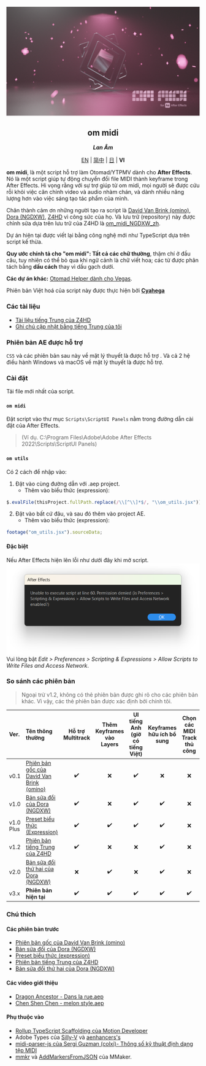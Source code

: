 <div lang="vi-VN">

[![Cover](cover.png)](#om_midi)
<div align="center">
	<h2 id="om_midi">om midi</h2>
	<p><b><i>Lan Âm</i></b></p>

[EN](README.md) | [简中](README_zh-CN.md) | [日](README_ja-JP.md) | **VI**
</div>

**om midi**, là một script hỗ trợ làm Otomad/YTPMV dành cho **After Effects**. Nó là một script giúp tự động chuyển đổi file MIDI thành keyframe trong After Effects. Hi vọng rằng với sự trợ giúp từ om midi, mọi người sẽ được cứu rỗi khỏi việc căn chỉnh video và audio nhàm chán, và dành nhiều năng lượng hơn vào việc sáng tạo tác phẩm của mình.

Chân thành cảm ơn những người tạo ra script là [David Van Brink (omino)](https://omino.com/), [Dora (NGDXW)](https://space.bilibili.com/40208180), [Z4HD](https://github.com/Z4HD) vì công sức của họ. Và lưu trữ (repository) này được chỉnh sửa dựa trên lưu trữ của Z4HD là [om_midi_NGDXW_zh](https://github.com/Z4HD/om_midi_NGDXW_zh).

Dự án hiện tại được viết lại bằng công nghệ mới như TypeScript dựa trên script kế thừa.

**Quy ước chính tả cho "om midi": Tất cả các chữ thường**, thậm chí ở đầu câu, tuy nhiên có thể bỏ qua khi ngữ cảnh là chữ viết hoa; các từ được phân tách bằng **dấu cách** thay vì dấu gạch dưới.

**Các dự án khác:** [Otomad Helper dành cho Vegas](https://github.com/otomad/OtomadHelper/blob/winform/README_vi-VN.md).

Phiên bản Việt hoá của script này được thực hiện bởi [**Cyahega**](https://github.com/cyahega)

### Các tài liệu
* [Tài liệu tiếng Trung của Z4HD](https://om.z4hd.cf/)
* [Ghi chú cập nhật bằng tiếng Trung của tôi](https://www.bilibili.com/read/cv18532219)

### Phiên bản AE được hỗ trợ 
`CS5` và các phiên bản sau này về mặt lý thuyết là được hỗ trợ . Và cả 2 hệ điều hành Windows và macOS về mặt lý thuyết là được hỗ trợ.

### Cài đặt
Tải file mới nhất của script.

#### `om midi`
Đặt script vào thư mục `Scripts\ScriptUI Panels` nằm trong đường dẫn cài đặt của After Effects.
> (Ví dụ. C:\Program Files\Adobe\Adobe After Effects 2022\Scripts\ScriptUI Panels)
#### `om utils`
Có 2 cách để nhập vào:
1. Đặt vào cùng đường dẫn với .aep project.
	* Thêm vào biểu thức (expression):
```javascript
$.evalFile(thisProject.fullPath.replace(/\\[^\\]*$/, "\\om_utils.jsx"));
```
2. Đặt vào bất cứ đâu, và sau đó thêm vào project AE.
	* Thêm vào biểu thức (expression):
```javascript
footage("om_utils.jsx").sourceData;
```

#### Đặc biệt 
Nếu After Effects hiện lên lỗi như dưới đây khi mở script.  
![After Effects No Access Files](./covers/After_Effects_No_Access_Files.png)  
Vui lòng bật *Edit > Preferences > Scripting & Expressions > Allow Scripts to Write Files and Access Network*.

### So sánh các phiên bản
> Ngoại trừ v1.2, không có thẻ phiên bản được ghi rõ cho các phiên bản khác. Vì vậy, các thẻ phiên bản được xác định bởi chính tôi.

Ver. | Tên thông thường | Hỗ trợ Multitrack | Thêm Keyframes vào Layers | UI tiếng Anh (giờ có tiếng Việt) |  Keyframes hữu ích bổ sung | Chọn các MIDI Track thủ công | Thay đổi BPM
:--- | :--- | :---: | :---: | :---: | :---: | :---: | :---:
v0.1 | [Phiên bản gốc của David Van Brink (omino)](https://omino.com/pixelblog/2011/12/26/ae-hello-again-midi/) | ✔️ | ❌ | ✔️ | ❌ | ❌ | ❌ | ❌
v1.0 | [Bản sửa đổi của Dora (NGDXW)](https://www.bilibili.com/read/cv170398) | ✔️ | ❌ | ✔️ | ✔️ | ❌ | ❌
v1.0 Plus | [Preset biểu thức (Expression)](https://www.bilibili.com/video/av29649969) | ✔️ | ✔️ | ✔️ | ✔️ | ❌ | ❌
v1.2 | [Phiên bản tiếng Trung của Z4HD](https://github.com/Z4HD/om_midi_NGDXW_zh) | ✔️ | ❌ | ❌ | ✔️ | ❌ | ❌
v2.0 | [Bản sửa đổi thứ hai của Dora (NGDXW)](https://www.bilibili.com/read/cv1217487) | ❌ | ✔️ | ❌ | ✔️ | ❌ | ❌
v3.x | **Phiên bản hiện tại** | ✔️ | ✔️ | ✔️ | ✔️ | ✔️ | ✔️

### Chú thích
#### Các phiên bản trước
* [Phiên bản gốc của David Van Brink (omino)](https://omino.com/pixelblog/2011/12/26/ae-hello-again-midi/)
* [Bản sửa đổi của Dora (NGDXW)](https://www.bilibili.com/read/cv170398)
* [Preset biểu thức (expression)](https://www.bilibili.com/video/av29649969)
* [Phiên bản tiếng Trung của Z4HD](https://github.com/Z4HD/om_midi_NGDXW_zh)
* [Bản sửa đổi thứ hai của Dora (NGDXW)](https://www.bilibili.com/read/cv1217487)
#### Các video giới thiệu
* [Dragon Ancestor - Dans la rue.aep](https://www.bilibili.com/video/av9228581)
* [Chen Shen Chen - melon style.aep](https://www.bilibili.com/video/av9778499)
#### Phụ thuộc vào
* [Rollup TypeScript Scaffolding của Motion Developer](https://github.com/motiondeveloper/expression-globals-typescript)
* Adobe Types của [Silly-V](https://github.com/Silly-V/Adobe-TS-ExtendScript) và [aenhancers's](https://github.com/aenhancers/Types-for-Adobe)
* [midi-parser-js của Sergi Guzman (colxi)- Thông số kỹ thuật định dạng tệp MIDI](https://github.com/colxi/midi-parser-js/wiki/MIDI-File-Format-Specifications)
* [mmkr](https://github.com/stysmmaker/mmkr) và [AddMarkersFromJSON](https://github.com/stysmmaker/AddMarkersFromJSON) của MMaker.

</div>

